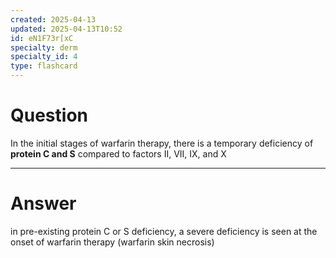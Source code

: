 ```yaml
---
created: 2025-04-13
updated: 2025-04-13T10:52
id: eN1F73r[xC
specialty: derm
specialty_id: 4
type: flashcard
---
```


# Question
In the initial stages of warfarin therapy, there is a temporary deficiency of **protein C and S** compared to factors II, VII, IX, and X

---

# Answer
in pre-existing protein C or S deficiency, a severe deficiency is seen at the onset of warfarin therapy (warfarin skin necrosis)